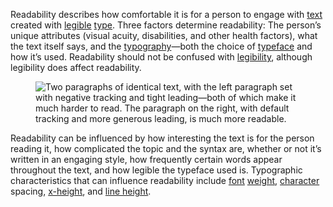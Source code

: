 Readability describes how comfortable it is for a person to engage with [text](/glossary/text_copy) created with [legible](/glossary/legibility) [type](/glossary/type). Three factors determine readability: The person’s unique attributes (visual acuity, disabilities, and other health factors), what the text itself says, and the [typography](/glossary/typography)—both the choice of [typeface](/glossary/typeface) and how it’s used. Readability should not be confused with [legibility](/glossary/legibility), although legibility does affect readability.

<figure>

![Two paragraphs of identical text, with the left paragraph set with negative tracking and tight leading—both of which make it much harder to read. The paragraph on the right, with default tracking and more generous leading, is much more readable.](images/thumbnail.svg)

</figure>

Readability can be influenced by how interesting the text is for the person reading it, how complicated the topic and the syntax are, whether or not it’s written in an engaging style, how frequently certain words appear throughout the text, and how legible the typeface used is. Typographic characteristics that can influence readability include [font](/glossary/font) [weight](/glossary/weight), [character](/glossary/character) spacing, [x-height](/glossary/x_height), and [line height](/glossary/line_height_leading).
